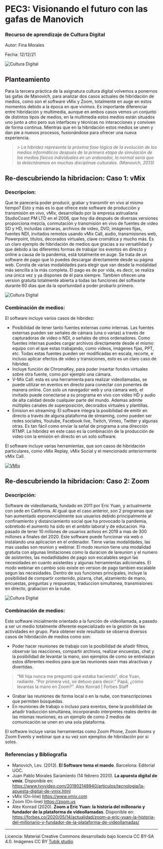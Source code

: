 # PEC3: Visionando el futuro con las gafas de Manovich 

### Recurso de aprendizaje de Cultura Digital 


Autor: Fina Morales


Fecha: 12/12/21

![Cultura Digital](https://inesiniguez.files.wordpress.com/2015/09/inteligencia_artificial_.jpg?w=640) 



## Planteamiento
Para la tercera práctica de la asignatura cultura digital volvemos a ponernos las gafas de Manovich, para analizar dos casos actuales de hibridación de medios, como son el software vMix y Zoom, totalmente en auge en estos momentos debido a la época en que vivimos.
Es importante diferenciar entre hibridación y multimedia, aunque en ambos casos vemos un conjunto de distintos tipos de medios, en la multimedia estos medios están situados uno junto a otro pero sus interfaces y técnicas no interacciones y conviven de forma continua. Mientras que en la hibridación estos medios se unen y dan pie a nuevos procesos, fusionándose para ofrecer una nueva experiencia.

> *> La hibridez representa la próxima fase lógica de la evolución de los medios informáticos después de la primera etapa de simulación de
> los medios físicos individuales en un ordenador, lo normal sería que la detectáramos en muchas disciplinas culturales. (Manovich, 2013)*




## Re-descubriendo la hibridacion: Caso 1: vMix

### Descripcion:

Que te parecería poder producir, grabar y transmitir en vivo al mismo tiempo?
Esto y más es lo que ofrece este software de producción y transmisión en vivo, vMix, desarrollado por la empresa astrualiana StudioCoast PM LTD en el 2006, que hoy día después de diversas versiones proporciona mezcla, conmutación y transmisión en vivo de fuentes de video SD y HD, incluidas cámaras, archivos de video, DVD, imágenes fijas, fuentes NDI, invitados remotos usando vMix Call, audio, transmisiones web, Powerpoint, títulos, decorados virtuales, clave cromática y mucho más. Es un claro ejemplo de hibridación de medios que gracias a su versatilidad y que debido a las diferentes formas de trabajar los eventos en directo y online a causa de la pandemia, está totalmente en auge.
Se trata de un software de pago que lo puedes descargar directamente desde su página web. Consta de varias modalidades para elegir que van desde la modalidad más sencilla a la más completa. El pago es de por vida, es decir, se realiza una única vez y ya dispones de él para siempre. Tambien ofrecen una version gratuita totalmente abierta a todas las funciones del softwarte durante 60 dias que da la oportunidad a poder probarlo primero.


![Cultura Digital](https://www.vmix.com/images/2017/features/logo.jpg) 



### Combinación de medios:
El software incluye varios casos de hibridez:

 -  Posibilidad de tener tanto fuentes externas como internas. Las fuentes externas pueden ser señales de cámara (una o varias) a través de capturadoras de video o NDI, o señales de otros ordenadores. Como fuentes internas puedes cargar archivos directamente desde el mismo equipo con el que estas trabajando, como videos, imágenes fijas, PPT, etc. 
 Todas estas fuentes pueden ser modificadas en escala, recorte, e incluso aplicar efectos de video y transiciones, esto es un claro caso de hibridez.
 - Incluye función de ChromaKey, para poder insertar fondos virtuales sobre otra fuente, como por ejemplo una cámara. 
 - V-Mix Call: esta es una herramienta para realizar  videollamadas, se puede utilizar en eventos en directo para conectar con ponentes de manera online. Con solo un navegador web y una cámara web, el invitado puede conectarse a su programa en vivo con video HD y audio de alta calidad desde cualquier parte del mundo. Ademas admite múltiples canales de superposición, decorados virtuales y plantillas.
 - Emision en streaming: El software integra la posibilidad de emitir en directo a través de alguna plataforma de streaming, como pueden ser redes sociales, Youtube, Facebook live, Twitch, Vimeo, Twitter y algunas otras. Es tan fácil como enviar la señal de programa a una dirección RTMP. La hibridez en este caso es la combinación de la producción de video con la emisión en directo en un solo software.

El software incluye varias herramientas, que son casos de hibridación particulares, como vMix Replay, vMix Social y el mencionado anteriormente vMix Call. 

[![VMix](https://img.youtube.com/vi/HCz_m-HsXOY/0.jpg?w=640)](https://www.youtube.com/watch?v=HCz_m-HsXOY)

## Re-descubriendo la hibridacion: Caso 2: Zoom

### Descripción:
Software de videollamada, fundado en 2011 por Eric Yuan, y actualmente con sede en California. Al igual que el caso anterior, son 2 programas que han aumentado exponencialmente sus usuarios debido principalmente al confinamiento y distanciamiento social que ha provocado la pandemia, sobretodo el aumento ha sido en el ambito laboral y de educacion. Ha pasado de tener 10 millones de usuarios activos en 2019 a mas de 300 millones a finales del 2020. 
Este software puede funcionar via web o instalando una aplicacion en el ordenador. Tiene varias modalidades, las mas usadas son reunion y webinar. El modo reunion tiene una modalidad gratuita con algunas limitaciones como la duracion de lareunion y el numero de asistentes, las modadlidades de pago son escalables segun las necesidades en cuanto asistentes y algunas herramientas adicionales. El modo webinar en cambio solo existe en version de pago tambien escalable segun las necesidades.
Dentro de sus funciones principales, incluye la posibilidad de compartir contenido, pizarra, chat, alzamiento de mano, encuestas, preguntas y respuestas, traduccion simultanea, transmisiones en directo, grabacion en la nube.

![Cultura Digital](https://www.antevenio.com/wp-content/uploads/2020/06/zoom-800x445.png) 


### Combinación de medios:
Este software inicialmente orientado a la función de videollamada, a pasado a ser un medio totalmente diferente especializado en la gestión de las actividades en grupo. Para obtener este resultado se observa diversos casos de hibridación de medios como son:


 - Poder hacer reuniones de trabajo con la posibilidad de añadir filtros, observar las reacciones, compartir archivos, realizar encuestas, chat y la posibilidad de levantar la mano, son ejemplos de como se entrelazan estos diferentes medios para que las reuniones sean mas atractivas y divertidas.
 > “Mi hija nunca me preguntó qué estaba haciendo”, dice Yuan, radiante. “Por primera vez, se detuvo para decir:” Papá, ¿cómo levantas la mano en Zoom?”. Alex Konrad | Forbes Staff
 - Grabar las reuniones de forma local o en la nube, con transcripciones que permiten búsquedas.
 - En reuniones de trabajo o incluso para eventos, tiene la posibilidad de añadir traducción simultánea, incorporando interpretes reales dentro de las mismas reuniones, es un ejemplo de como 2 medios de comunicación se unen en una sola plataforma.

El software incluye varias herramientas como Zoom Phone, Zoom Rooms y Zoom Events y webinar que a su vez son ejemplos de hibridación por si solos.


### Referencias y Bibliografía

* Manovich, Lev. (2013). **El Software toma el mando**. Barcelona: Editorial UOC. 
* Juan Pablo Morales Saramiento (14 febrero 2020). **La apuesta digital de vmix**. Disponible en: https://www.tvyvideo.com/201902148940/articulos/tecnologia/la-apuesta-digital-de-vmix.html
* vMix (On-line) https://www.vmix.com
* Zoom (On-line) https://zoom.us
* Alex Konrad (2020). **Zoom a Eric Yuan: la historia del millonario y fundador de la plataforma de videollamadas**. Disponible en: https://forbes.co/2020/05/14/actualidad/zoom-a-eric-yuan-la-historia-del-millonario-y-fundador-de-la-plataforma-de-videollamadas/


----

Licencia: Material Creative Commons desarrollado bajo licencia CC BY-SA 4.0. Imágenes CC BY [Tubik studio](https://blog.tubikstudio.com/how-to-create-original-flat-illustrations-designers-tips/) 
